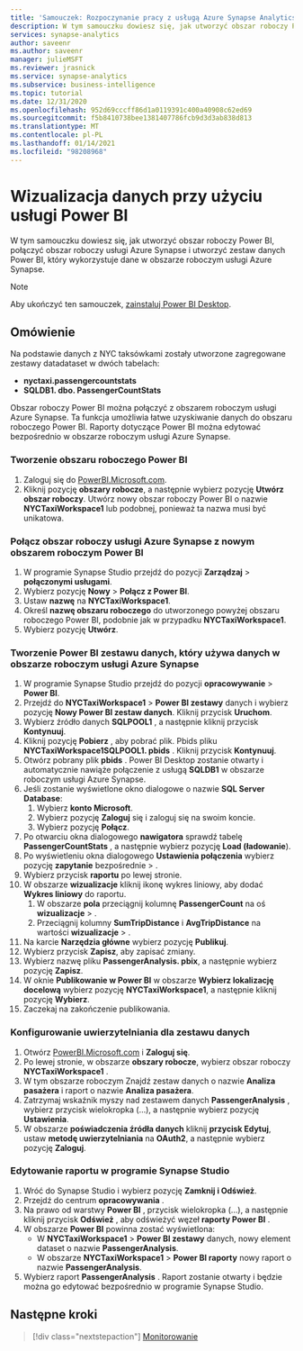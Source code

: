 ```yaml
---
title: 'Samouczek: Rozpoczynanie pracy z usługą Azure Synapse Analytics — Wizualizacja danych obszaru roboczego za pomocą Power BI'
description: W tym samouczku dowiesz się, jak utworzyć obszar roboczy Power BI, połączyć obszar roboczy usługi Azure Synapse i utworzyć zestaw danych Power BI, który wykorzystuje dane w obszarze roboczym usługi Azure Synapse.
services: synapse-analytics
author: saveenr
ms.author: saveenr
manager: julieMSFT
ms.reviewer: jrasnick
ms.service: synapse-analytics
ms.subservice: business-intelligence
ms.topic: tutorial
ms.date: 12/31/2020
ms.openlocfilehash: 952d69cccff86d1a0119391c400a40908c62ed69
ms.sourcegitcommit: f5b8410738bee1381407786fcb9d3d3ab838d813
ms.translationtype: MT
ms.contentlocale: pl-PL
ms.lasthandoff: 01/14/2021
ms.locfileid: "98208968"
---
```

# <a name="visualize-data-with-power-bi"></a>Wizualizacja danych przy użyciu usługi Power BI

W tym samouczku dowiesz się, jak utworzyć obszar roboczy Power BI, połączyć obszar roboczy usługi Azure Synapse i utworzyć zestaw danych Power BI, który wykorzystuje dane w obszarze roboczym usługi Azure Synapse. 

> [!NOTE]
> Aby ukończyć ten samouczek, [zainstaluj Power BI Desktop](https://aka.ms/pbidesktopstore).

## <a name="overview"></a>Omówienie

Na podstawie danych z NYC taksówkami zostały utworzone zagregowane zestawy datadataset w dwóch tabelach:
- **nyctaxi.passengercountstats**
- **SQLDB1. dbo. PassengerCountStats**

Obszar roboczy Power BI można połączyć z obszarem roboczym usługi Azure Synapse. Ta funkcja umożliwia łatwe uzyskiwanie danych do obszaru roboczego Power BI. Raporty dotyczące Power BI można edytować bezpośrednio w obszarze roboczym usługi Azure Synapse. 

### <a name="create-a-power-bi-workspace"></a>Tworzenie obszaru roboczego Power BI

1. Zaloguj się do [PowerBI.Microsoft.com](https://powerbi.microsoft.com/).
1. Kliknij pozycję **obszary robocze**, a następnie wybierz pozycję **Utwórz obszar roboczy**. Utwórz nowy obszar roboczy Power BI o nazwie **NYCTaxiWorkspace1** lub podobnej, ponieważ ta nazwa musi być unikatowa.

### <a name="link-your-azure-synapse-workspace-to-your-new-power-bi-workspace"></a>Połącz obszar roboczy usługi Azure Synapse z nowym obszarem roboczym Power BI

1. W programie Synapse Studio przejdź do pozycji **Zarządzaj**  >  **połączonymi usługami**.
1. Wybierz pozycję **Nowy**  >  **Połącz z Power BI**.
1. Ustaw **nazwę** na **NYCTaxiWorkspace1**.
1. Określ **nazwę obszaru roboczego** do utworzonego powyżej obszaru roboczego Power BI, podobnie jak w przypadku **NYCTaxiWorkspace1**.
1. Wybierz pozycję **Utwórz**.

### <a name="create-a-power-bi-dataset-that-uses-data-in-your-azure-synapse-workspace"></a>Tworzenie Power BI zestawu danych, który używa danych w obszarze roboczym usługi Azure Synapse

1. W programie Synapse Studio przejdź do pozycji **opracowywanie**  >  **Power BI**.
1. Przejdź do **NYCTaxiWorkspace1**  >  **Power BI zestawy** danych i wybierz pozycję **Nowy Power BI zestaw danych**. Kliknij przycisk **Uruchom**.
1. Wybierz źródło danych **SQLPOOL1** , a następnie kliknij przycisk **Kontynuuj**.
1. Kliknij pozycję **Pobierz** , aby pobrać plik. Pbids pliku **NYCTaxiWorkspace1SQLPOOL1. pbids** . Kliknij przycisk **Kontynuuj**.
1. Otwórz pobrany plik **pbids** . Power BI Desktop zostanie otwarty i automatycznie nawiąże połączenie z usługą **SQLDB1** w obszarze roboczym usługi Azure Synapse.
1. Jeśli zostanie wyświetlone okno dialogowe o nazwie **SQL Server Database**:
    1. Wybierz **konto Microsoft**.
    1. Wybierz pozycję **Zaloguj** się i zaloguj się na swoim koncie.
    1. Wybierz pozycję **Połącz**.
1. Po otwarciu okna dialogowego **nawigatora** sprawdź tabelę **PassengerCountStats** , a następnie wybierz pozycję **Load (ładowanie**).
1. Po wyświetleniu okna dialogowego **Ustawienia połączenia** wybierz pozycję **zapytanie** bezpośrednie  >  .
1. Wybierz przycisk **raportu** po lewej stronie.
1. W obszarze **wizualizacje** kliknij ikonę wykres liniowy, aby dodać **Wykres liniowy** do raportu.
    1. W obszarze **pola** przeciągnij kolumnę **PassengerCount** na oś **wizualizacje**  >  .
    1. Przeciągnij kolumny **SumTripDistance** i **AvgTripDistance** na wartości **wizualizacje**  >  .
1. Na karcie **Narzędzia główne** wybierz pozycję **Publikuj**.
1. Wybierz przycisk **Zapisz**, aby zapisać zmiany.
1. Wybierz nazwę pliku **PassengerAnalysis. pbix**, a następnie wybierz pozycję **Zapisz**.
1. W oknie **Publikowanie w Power BI** w obszarze **Wybierz lokalizację docelową** wybierz pozycję **NYCTaxiWorkspace1**, a następnie kliknij pozycję **Wybierz**.
1. Zaczekaj na zakończenie publikowania. 

### <a name="configure-authentication-for-your-dataset"></a>Konfigurowanie uwierzytelniania dla zestawu danych

1. Otwórz [PowerBI.Microsoft.com](https://powerbi.microsoft.com/) i **Zaloguj się**.
1. Po lewej stronie, w obszarze **obszary robocze**, wybierz obszar roboczy **NYCTaxiWorkspace1** .
1. W tym obszarze roboczym Znajdź zestaw danych o nazwie **Analiza pasażera** i raport o nazwie **Analiza pasażera**.
1. Zatrzymaj wskaźnik myszy nad zestawem danych **PassengerAnalysis** , wybierz przycisk wielokropka (...), a następnie wybierz pozycję **Ustawienia**.
1. W obszarze **poświadczenia źródła danych** kliknij **przycisk Edytuj**, ustaw **metodę uwierzytelniania** na **OAuth2**, a następnie wybierz pozycję **Zaloguj**.

### <a name="edit-a-report-in-synapse-studio"></a>Edytowanie raportu w programie Synapse Studio

1. Wróć do Synapse Studio i wybierz pozycję **Zamknij i Odśwież**.
1. Przejdź do centrum **opracowywania** .
1. Na prawo od warstwy **Power BI** , przycisk wielokropka (...), a następnie kliknij przycisk **Odśwież** , aby odświeżyć węzeł **raporty Power BI** .
1. W obszarze **Power BI** powinna zostać wyświetlona:
    * W **NYCTaxiWorkspace1**  >  **Power BI zestawy** danych, nowy element dataset o nazwie **PassengerAnalysis**.
    * W obszarze **NYCTaxiWorkspace1**  >  **Power BI raporty** nowy raport o nazwie **PassengerAnalysis**.
1. Wybierz raport **PassengerAnalysis** . Raport zostanie otwarty i będzie można go edytować bezpośrednio w programie Synapse Studio.



## <a name="next-steps"></a>Następne kroki

> [!div class="nextstepaction"]
> [Monitorowanie](get-started-monitor.md)
                                 

